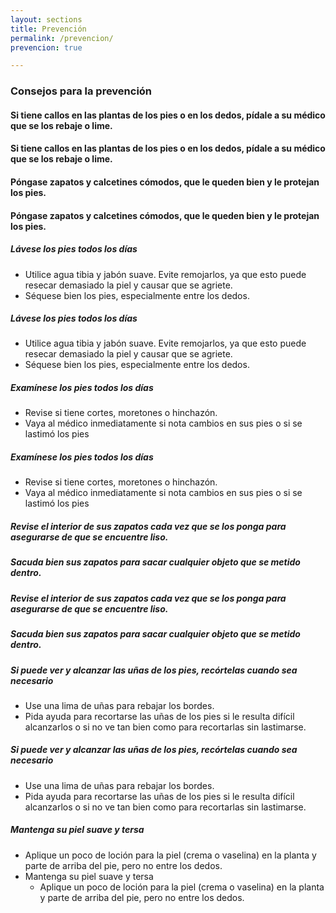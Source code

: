 ```yaml
---
layout: sections
title: Prevención
permalink: /prevencion/
prevencion: true

---
```


### Consejos para la prevención

#### Si tiene callos en las plantas de los pies o en los dedos, pídale a su médico que se los rebaje o lime.
#### Si tiene callos en las plantas de los pies o en los dedos, pídale a su médico que se los rebaje o lime.
#### Póngase zapatos y calcetines cómodos, que le queden bien y le protejan los pies. 
#### Póngase zapatos y calcetines cómodos, que le queden bien y le protejan los pies. 

##### Lávese los pies todos los días

- Utilice agua tibia y jabón suave. Evite remojarlos, ya que esto puede resecar demasiado la piel y causar que se agriete.
- Séquese bien los pies, especialmente entre los dedos.

##### Lávese los pies todos los días

- Utilice agua tibia y jabón suave. Evite remojarlos, ya que esto puede resecar demasiado la piel y causar que se agriete.
- Séquese bien los pies, especialmente entre los dedos.

##### Examínese los pies todos los días

- Revise si tiene cortes, moretones o hinchazón.
- Vaya al médico inmediatamente si nota cambios en sus pies o si se lastimó los pies

##### Examínese los pies todos los días

- Revise si tiene cortes, moretones o hinchazón.
- Vaya al médico inmediatamente si nota cambios en sus pies o si se lastimó los pies

##### Revise el interior de sus zapatos cada vez que se los ponga para asegurarse de que se encuentre liso.

##### Sacuda bien sus zapatos para sacar cualquier objeto que se metido dentro.

##### Revise el interior de sus zapatos cada vez que se los ponga para asegurarse de que se encuentre liso.

##### Sacuda bien sus zapatos para sacar cualquier objeto que se metido dentro.

##### Si puede ver y alcanzar las uñas de los pies, recórtelas cuando sea necesario

- Use una lima de uñas para rebajar los bordes.
- Pida ayuda para recortarse las uñas de los pies si le resulta difícil alcanzarlos o si no ve tan bien como para recortarlas sin lastimarse. 

##### Si puede ver y alcanzar las uñas de los pies, recórtelas cuando sea necesario

- Use una lima de uñas para rebajar los bordes.
- Pida ayuda para recortarse las uñas de los pies si le resulta difícil alcanzarlos o si no ve tan bien como para recortarlas sin lastimarse. 


##### Mantenga su piel suave y tersa

- Aplique un poco de loción para la piel (crema o vaselina) en la planta y parte de arriba del pie, pero no entre los dedos. 
- Mantenga su piel suave y tersa
	- Aplique un poco de loción para la piel (crema o vaselina) en la planta y parte de arriba del pie, pero no entre los dedos. 
